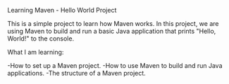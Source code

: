 Learning Maven - Hello World Project

This is a simple project to learn how Maven works. In this project, we are using Maven to build and run a basic Java application that prints "Hello, World!" to the console.

What I am learning:

-How to set up a Maven project.
-How to use Maven to build and run Java applications.
-The structure of a Maven project.

